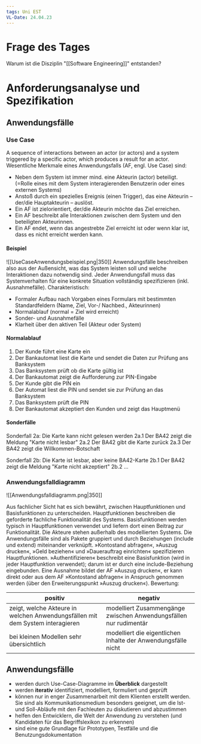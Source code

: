 ```yaml
---
tags: Uni EST
VL-Date: 24.04.23
---
```

# Frage des Tages
Warum ist die Disziplin "[[Software Engineering]]" entstanden?

# Anforderungsanalyse und Spezifikation
## Anwendungsfälle
### Use Case
A sequence of interactions between an actor (or actors) and a system triggered by a specific actor, which produces a result for an actor.
Wesentliche Merkmale eines Anwendungsfalls (AF, engl. Use Case) sind:
- Neben dem System ist immer mind. eine Akteurin (actor) beteiligt. (=Rolle eines mit dem System interagierenden Benutzerin oder eines externen Systems)
- Anstoß durch ein spezielles Ereignis (einen Trigger), das eine Akteurin – der/die Hauptakteurin – auslöst.
- Ein AF ist zielorientiert, der/die Akteurin möchte das Ziel erreichen.
- Ein AF beschreibt alle Interaktionen zwischen dem System und den beteiligten Akteurinnen.
- Ein AF endet, wenn das angestrebte Ziel erreicht ist oder wenn klar ist, dass es nicht erreicht werden kann.
#### Beispiel
![[UseCaseAnwendungsbeispiel.png|350]]
Anwendungsfälle beschreiben also aus der Außensicht, was das System leisten soll und welche Interaktionen dazu notwendig sind. Jeder Anwendungsfall muss das Systemverhalten für eine konkrete Situation vollständig spezifizieren (inkl. Ausnahmefälle).
Charakteristisch:
- Formaler Aufbau nach Vorgaben eines Formulars mit bestimmten Standardfeldern (Name, Ziel, Vor-/ Nachbed., Akteurinnen)
- Normalablauf (normal = Ziel wird erreicht)
- Sonder- und Ausnahmefälle
- Klarheit über den aktiven Teil (Akteur oder System)
#### Normalablauf
1. Der Kunde führt eine Karte ein
2. Der Bankautomat liest die Karte und sendet die Daten zur Prüfung ans Banksystem
3. Das Banksystem prüft ob die Karte gültig ist
4. Der Bankautomat zeigt die Aufforderung zur PIN-Eingabe
5. Der Kunde gibt die PIN ein
6. Der Automat liest die PIN und sendet sie zur Prüfung an das Banksystem
7. Das Banksystem prüft die PIN
8. Der Bankautomat akzeptiert den Kunden und zeigt das Hauptmenü
#### Sonderfälle
Sonderfall 2a: Die Karte kann nicht gelesen werden
2a.1 Der BA42 zeigt die Meldung "Karte nicht lesbar"
2a.2 Der BA42 gibt die Karte zurück
2a.3 Der BA42 zeigt die Willkommen-Botschaft

Sonderfall 2b: Die Karte ist lesbar, aber keine BA42-Karte
2b.1 Der BA42 zeigt die Meldung "Karte nicht akzeptiert"
2b.2 ...

### Anwendungsfalldiagramm
![[Anwendungsfalldiagramm.png|350]]

Aus fachlicher Sicht hat es sich bewährt, zwischen Hauptfunktionen und Basisfunktionen zu unterscheiden. Hauptfunktionen beschreiben die geforderte fachliche Funktionalität des Systems. Basisfunktionen werden typisch in Hauptfunktionen verwendet und liefern dort einen Beitrag zur Funktionalität. Die Akteure stehen außerhalb des modellierten Systems. Die Anwendungsfälle sind als Pakete gruppiert und durch Beziehungen (include und extend) miteinander verknüpft. »Kontostand abfragen«, »Auszug drucken«, »Geld beziehen« und »Dauerauftrag einrichten« spezifizieren Hauptfunktionen. »Authentifizieren« beschreibt eine Basisfunktion (wird in jeder Hauptfunktion verwendet); darum ist er durch eine include-Beziehung eingebunden. Eine Ausnahme bildet der AF »Auszug drucken«, er kann direkt oder aus dem AF »Kontostand abfragen« in Anspruch genommen werden (über den Erweiterungspunkt »Auszug drucken«).
Bewertung: 

| positiv                                                                       | negativ                                                           |
| ----------------------------------------------------------------------------- | ----------------------------------------------------------------- |
| zeigt, welche Akteure in welchen Anwendungsfällen mit dem System interagieren | modelliert Zusammengänge zwischen Anwendungsfällen nur rudimentär |
| bei kleinen Modellen sehr übersichtlich                                       | modelliert die eigentlichen Inhalte der Anwendungsfälle nicht                                                                  |

## Anwendungsfälle
- werden durch Use-Case-Diagramme im __Überblick__ dargestellt
- werden __iterativ__ identifiziert, modelliert, formuliert und geprüft
- können nur in enger Zusammenarbeit mit dem Klienten erstellt werden. Sie sind als Kommunikationsmedium besonders geeignet, um die Ist- und Soll-Abläufe mit den Fachleuten zu diskutieren und abzustimmen
- helfen den Entwicklern, die Welt der Anwendung zu verstehen (und Kandidaten für das Begriffslexikon zu erkennen)
- sind eine gute Grundlage für Prototypen, Testfälle und die Benutzungsdokumentation